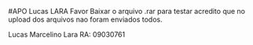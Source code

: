 #APO Lucas LARA
Favor Baixar o arquivo .rar para testar acredito que no upload dos arquivos nao foram enviados todos.

Lucas Marcelino Lara RA: 09030761
